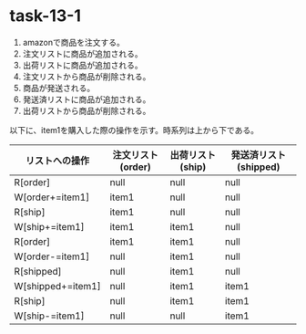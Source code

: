 # task-13-1

1. amazonで商品を注文する。
2. 注文リストに商品が追加される。
3. 出荷リストに商品が追加される。
4. 注文リストから商品が削除される。
5. 商品が発送される。
6. 発送済リストに商品が追加される。
7. 出荷リストから商品が削除される。

以下に、item1を購入した際の操作を示す。時系列は上から下である。

| リストへの操作           | 注文リスト(order) | 出荷リスト(ship) | 発送済リスト(shipped) |
| ----------------- | ------------ | ----------- | --------------- |
| R[order]          | null         | null        | null            |
| W[order+=item1]   | item1        | null        | null            |
| R[ship]           | item1        | null        | null            |
| W[ship+=item1]    | item1        | item1       | null            |
| R[order]          | item1        | item1       | null            |
| W[order-=item1]   | null         | item1       | null            |
| R[shipped]        | null         | item1       | null            |
| W[shipped+=item1] | null         | item1       | item1           |
| R[ship]           | null         | item1       | item1           |
| W[ship-=item1]    | null         | null        | item1                |

